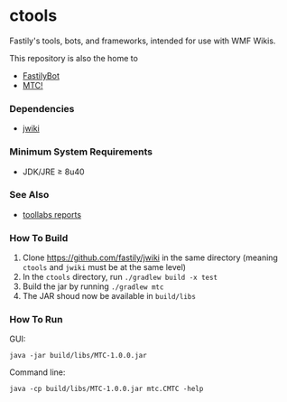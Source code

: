 # ctools
Fastily's tools, bots, and frameworks, intended for use with WMF Wikis.

This repository is also the home to
* [FastilyBot](https://en.wikipedia.org/wiki/User:FastilyBot)
* [MTC!](https://en.wikipedia.org/wiki/Wikipedia:MTC!)

### Dependencies
* [jwiki](https://github.com/fastily/jwiki)

### Minimum System Requirements
* JDK/JRE ≥ 8u40

### See Also
* [toollabs reports](https://tools.wmflabs.org/fastilybot/)

### How To Build
1. Clone https://github.com/fastily/jwiki in the same directory (meaning `ctools` and `jwiki` must be at the same level)
2. In the `ctools` directory, run `./gradlew build -x test`
3. Build the jar by running `./gradlew mtc`
4. The JAR shoud now be available in `build/libs`

### How To Run

GUI:
```
java -jar build/libs/MTC-1.0.0.jar
```
Command line:
```
java -cp build/libs/MTC-1.0.0.jar mtc.CMTC -help
```
